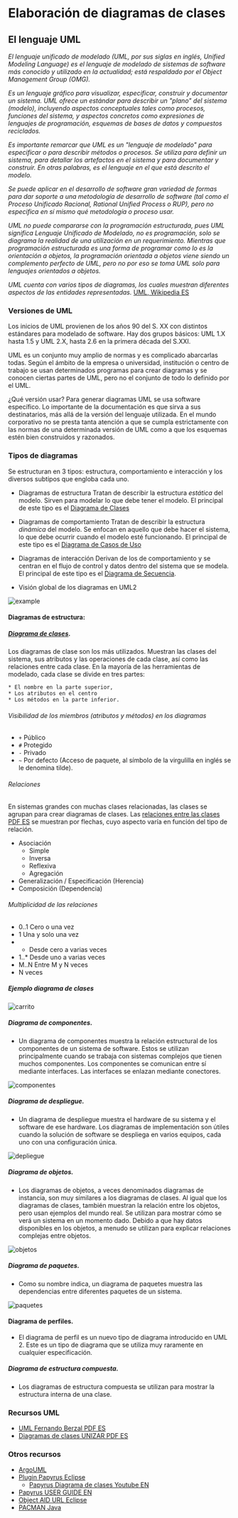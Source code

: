 # Elaboración de diagramas de clases

## El lenguaje UML

*El lenguaje unificado de modelado (UML, por sus siglas en inglés, Unified Modeling Language) es el lenguaje de modelado de sistemas de software más conocido y utilizado en la actualidad; está respaldado por el Object Management Group (OMG).*

*Es un lenguaje gráfico para visualizar, especificar, construir y documentar un sistema. UML ofrece un estándar para describir un "plano" del sistema (modelo), incluyendo aspectos conceptuales tales como procesos, funciones del sistema, y aspectos concretos como expresiones de lenguajes de programación, esquemas de bases de datos y compuestos reciclados.*

*Es importante remarcar que UML es un "lenguaje de modelado" para especificar o para describir métodos o procesos. Se utiliza para definir un sistema, para detallar los artefactos en el sistema y para documentar y construir. En otras palabras, es el lenguaje en el que está descrito el modelo.*

*Se puede aplicar en el desarrollo de software gran variedad de formas para dar soporte a una metodología de desarrollo de software (tal como el Proceso Unificado Racional, Rational Unified Process o RUP), pero no especifica en sí mismo qué metodología o proceso usar.*

*UML no puede compararse con la programación estructurada, pues UML significa Lenguaje Unificado de Modelado, no es programación, solo se diagrama la realidad de una utilización en un requerimiento. Mientras que programación estructurada es una forma de programar como lo es la orientación a objetos, la programación orientada a objetos viene siendo un complemento perfecto de UML, pero no por eso se toma UML solo para lenguajes orientados a objetos.*

*UML cuenta con varios tipos de diagramas, los cuales muestran diferentes aspectos de las entidades representadas.* [UML, Wikipedia ES](https://es.wikipedia.org/wiki/Lenguaje_unificado_de_modelado)

### Versiones de UML

Los inicios de UML provienen de los años 90 del S. XX con distintos estándares para modelado de software. Hay dos grupos básicos: UML 1.X hasta 1.5 y UML 2.X, hasta 2.6 en la primera década del S.XXI.

UML es un conjunto muy amplio de normas y es complicado abarcarlas todas. Según el ámbito de la empresa o universidad, institución o centro de trabajo se usan determinados programas para crear diagramas y se conocen ciertas partes de UML, pero no el conjunto de todo lo definido por el UML.

¿Qué versión usar? Para generar diagramas UML se usa software específico. Lo importante de la documentación es que sirva a sus destinatarios, más allá de la versión del lenguaje utilizada. En el mundo corporativo no se presta tanta atención a que se cumpla estrictamente con las normas de una determinada versión de UML como a que los esquemas estén bien construidos y razonados.

### Tipos de diagramas
Se estructuran en 3 tipos: estructura, comportamiento e interacción y los diversos subtipos que engloba cada uno.

* Diagramas de estructura
Tratan de describir la estructura *estática* del modelo. Sirven para modelar lo que debe tener el modelo. El principal de este tipo es el [Diagrama de Clases](https://manuel.cillero.es/doc/metrica-3/tecnicas/diagrama-de-clases/)

* Diagramas de comportamiento
Tratan de describir la estructura *dinámica* del modelo. Se enfocan en aquello que debe hacer el sistema, lo que debe ocurrir cuando el modelo esté funcionando. El principal de este tipo es el [Diagrama de Casos de Uso](https://ingsotfwarekarlacevallos.wordpress.com/2015/06/04/uml-casos-de-uso/)

* Diagramas de interacción
Derivan de los de comportamiento y se centran en el flujo de control y datos dentro del sistema que se modela. El principal de este tipo es el [Diagrama de Secuencia](https://manuel.cillero.es/doc/metrica-3/tecnicas/diagrama-de-interaccion/diagrama-de-secuencia/).


* Visión global de los diagramas en UML2

![example](https://upload.wikimedia.org/wikipedia/commons/f/fc/Uml_diagram-es.svg
 "Diagramas en UML2, Fuente: Wikipedia")


#### Diagramas de estructura:

##### __[Diagrama de clases](https://manuel.cillero.es/doc/metrica-3/tecnicas/diagrama-de-clases/)__. 

Los diagramas de clase son los más utilizados. Muestran las clases del sistema, sus atributos y las operaciones de cada clase, así como las relaciones entre cada clase. En la mayoría de las herramientas de modelado, cada clase se divide en tres partes:

	* El nombre en la parte superior, 
	* Los atributos en el centro
	* Los métodos en la parte inferior. 

###### Visibilidad de los miembros (atributos y métodos) en los diagramas

* `+` Público
* `#` Protegido
* `-` Privado
* `~` Por defecto (Acceso de paquete, al símbolo de la virgulilla en inglés se le denomina tilde).

###### Relaciones

En sistemas grandes con muchas clases relacionadas, las clases se agrupan para crear diagramas de clases. Las [relaciones entre las clases PDF ES](http://elvex.ugr.es/decsai/java/pdf/3C-Relaciones.pdf) se muestran por flechas, cuyo aspecto varía en función del tipo de relación.

* Asociación 
	* Simple
	* Inversa
	* Reflexiva
	* Agregación
* Generalización / Especificación (Herencia)
* Composición (Dependencia)

###### Multiplicidad de las relaciones
* 0..1 Cero o una vez
* 1 Una y solo una vez
* * Desde cero a varias veces
* 1..* Desde uno a varias veces
* M..N Entre M y N veces
* N veces


##### Ejemplo diagrama de clases

![carrito](https://www.uml-diagrams.org/examples/class-example-online-shopping-domain.png
 "Ejemplo diagrama carrito de la compra. Fuente:https://www.uml-diagrams.org")


##### __Diagrama de componentes__. 
* Un diagrama de componentes muestra la relación estructural de los componentes de un sistema de software. Estos se utilizan principalmente cuando se trabaja con sistemas complejos que tienen muchos componentes. Los componentes se comunican entre sí mediante interfaces. Las interfaces se enlazan mediante conectores.

![componentes](https://www.uml-diagrams.org/component-diagrams/component-diagram-overview.png
 "Ejemplo diagrama de componentes. Fuente:https://www.uml-diagrams.org")



##### __Diagrama de despliegue__. 
* Un diagrama de despliegue muestra el hardware de su sistema y el software de ese hardware. Los diagramas de implementación son útiles cuando la solución de software se despliega en varios equipos, cada uno con una configuración única.

![depliegue](https://upload.wikimedia.org/wikipedia/commons/thumb/f/f7/UML_Deployment_Diagram.svg/1280px-UML_Deployment_Diagram.svg.png "Ejemplo Diagrama de despliegue. Fuente:https://upload.wikimedia.org/wikipedia/commons/thumb/f/f7/UML_Deployment_Diagram.svg/1280px-UML_Deployment_Diagram.svg.png")

##### __Diagrama de objetos__. 
* Los diagramas de objetos, a veces denominados diagramas de instancia, son muy similares a los diagramas de clases. Al igual que los diagramas de clases, también muestran la relación entre los objetos, pero usan ejemplos del mundo real. Se utilizan para mostrar cómo se verá un sistema en un momento dado. Debido a que hay datos disponibles en los objetos, a menudo se utilizan para explicar relaciones complejas entre objetos.

![objetos](https://www.uml-diagrams.org/class-diagrams/object-diagram-overview.png "Ejemplo Diagrama de objetos Fuente: https://www.uml-diagrams.org/class-diagrams/object-diagram-overview.png")

##### __Diagrama de paquetes__. 
* Como su nombre indica, un diagrama de paquetes muestra las dependencias entre diferentes paquetes de un sistema.

![paquetes](https://www.uml-diagrams.org/package-diagrams/package-diagram-elements.png "Ejemplo Diagrama de paquetes Fuente:https://www.uml-diagrams.org/package-diagrams/package-diagram-elements.png")

#### __Diagrama de perfiles__. 
* El diagrama de perfil es un nuevo tipo de diagrama introducido en UML 2. Este es un tipo de diagrama que se utiliza muy raramente en cualquier especificación.

##### __Diagrama de estructura compuesta__. 
* Los diagramas de estructura compuesta se utilizan para mostrar la estructura interna de una clase.



### Recursos UML

* [UML Fernando Berzal PDF ES](http://elvex.ugr.es/decsai/java/pdf/3E-UML.pdf)
* [Diagramas de clases UNIZAR PDF ES](http://ocw.unizar.es/ciencias-experimentales/modelos-matematicos-en-bases-de-datos/uml/03UML_DiagramaClases.pdf)

### Otros recursos

* [ArgoUML](http://argouml.tigris.org)
* [Plugin Papyrus Eclipse](https://www.eclipse.org/papyrus/index.php)
  * [Papyrus Diagrama de clases Youtube EN ](https://www.youtube.com/watch?v=Pim22rLtsW0&list=PLoWne5q-c9E_Q2_eAUZKPDA5K0V-O5zXs&index=7&t=0s)
* [Papyrus USER GUIDE EN](https://wiki.eclipse.org/Papyrus_User_Guide)
* [Object AID URL Eclipse](http://www.objectaid.com/update/current)
* [PACMAN Java](https://github.com/dtschust/javapacman.git)